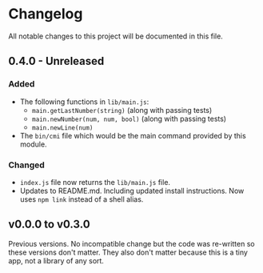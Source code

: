 # Changelog

All notable changes to this project will be documented in this file.

## 0.4.0 - Unreleased

### Added

- The following functions in `lib/main.js`:
  - `main.getLastNumber(string)` (along with passing tests)
  - `main.newNumber(num, num, bool)` (along with passing tests)
  - `main.newLine(num)`
- The `bin/cmi` file which would be the main command provided by this module.

### Changed

- `index.js` file now returns the `lib/main.js` file.
- Updates to README.md.  Including updated install instructions.  Now uses
  `npm link` instead of a shell alias.

## v0.0.0 to v0.3.0

Previous versions.  No incompatible change but the code was re-written so these
versions don't matter.  They also don't matter because this is a tiny app, not a
library of any sort.
